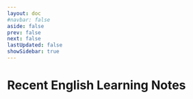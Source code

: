 ```yaml
---
layout: doc
#navbar: false
aside: false
prev: false
next: false
lastUpdated: false
showSidebar: true
---
```


# Recent English Learning Notes
<category/>